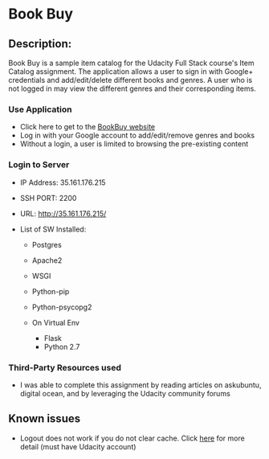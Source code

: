# Book Buy

## Description:

Book Buy is a sample item catalog for the Udacity Full Stack course's Item Catalog assignment. The application allows a user to sign in with Google+ credentials and add/edit/delete different books and genres. A user who is not logged in may view the different genres and their corresponding items.

### Use Application

- Click here to get to the [BookBuy website](http://35.161.176.215/)
- Log in with your Google account to add/edit/remove genres and books
- Without a login, a user is limited to browsing the pre-existing content

### Login to Server

- IP Address: 35.161.176.215

- SSH PORT: 2200

- URL: <http://35.161.176.215/>

- List of SW Installed:

  - Postgres
  - Apache2
  - WSGI
  - Python-pip
  - Python-psycopg2
  - On Virtual Env

    - Flask
    - Python 2.7

### Third-Party Resources used

- I was able to complete this assignment by reading articles on askubuntu, digital ocean, and by leveraging the Udacity community forums

## Known issues

- Logout does not work if you do not clear cache. Click [here](https://discussions.udacity.com/t/cannot-disconnect-gdisconnect-route/16263/14) for more detail (must have Udacity account)
